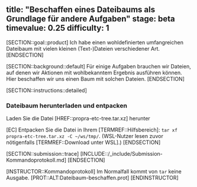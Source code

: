 title: "Beschaffen eines Dateibaums als Grundlage für andere Aufgaben"
stage: beta
timevalue: 0.25
difficulty: 1
---

[SECTION::goal::product]
Ich habe einen wohldefinierten umfangreichen Dateibaum mit vielen kleinen (Text-)Dateien verschiedener Art.
[ENDSECTION]


[SECTION::background::default]
Für einige Aufgaben brauchen wir Dateien, auf denen wir Aktionen mit wohlbekanntem Ergebnis
ausführen können. Hier beschaffen wir uns einen Baum mit solchen Dateien.
[ENDSECTION]


[SECTION::instructions::detailed]

### Dateibaum herunterladen und entpacken

Laden Sie die Datei [HREF::propra-etc-tree.tar.xz] herunter

[EC] Entpacken Sie die Datei in Ihrem [TERMREF::Hilfsbereich]: 
`tar xf propra-etc-tree.tar.xz -C ~/ws/tmp/`.
(WSL-Nutzer lesen zuvor nötigenfalls [TERMREF::Download unter WSL].)
[ENDSECTION]


[SECTION::submission::trace]
[INCLUDE::/_include/Submission-Kommandoprotokoll.md]
[ENDSECTION]

[INSTRUCTOR::Kommandoprotokoll]
Im Normalfall kommt von `tar` keine Ausgabe.
[PROT::ALT:Dateibaum-beschaffen.prot]
[ENDINSTRUCTOR]
